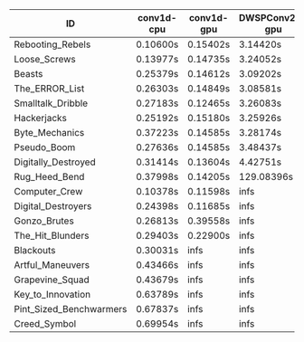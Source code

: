 |ID|conv1d-cpu|conv1d-gpu|DWSPConv2D-gpu|gemm-gpu|avg|
|-|-|-|-|-|-|
|Rebooting_Rebels|0.10600s|0.15402s|3.14420s|1.81303s|1.30431s|
|Loose_Screws|0.13977s|0.14735s|3.24052s|1.94991s|1.36939s|
|Beasts|0.25379s|0.14612s|3.09202s|2.01161s|1.37589s|
|The_ERROR_List|0.26303s|0.14849s|3.08581s|2.01306s|1.37760s|
|Smalltalk_Dribble|0.27183s|0.12465s|3.26083s|2.02605s|1.42084s|
|Hackerjacks|0.25192s|0.15180s|3.25926s|2.07776s|1.43519s|
|Byte_Mechanics|0.37223s|0.14585s|3.28174s|2.02886s|1.45717s|
|Pseudo_Boom|0.27636s|0.14585s|3.48437s|2.03740s|1.48599s|
|Digitally_Destroyed|0.31414s|0.13604s|4.42751s|2.65870s|1.88409s|
|Rug_Heed_Bend|0.37998s|0.14205s|129.08396s|4.51550s|33.53037s|
|Computer_Crew|0.10378s|0.11598s|infs|4.51123s|infs|
|Digital_Destroyers|0.24398s|0.11685s|infs|2.02478s|infs|
|Gonzo_Brutes|0.26813s|0.39558s|infs|4.50946s|infs|
|The_Hit_Blunders|0.29403s|0.22900s|infs|2.07219s|infs|
|Blackouts|0.30031s|infs|infs|1.89002s|infs|
|Artful_Maneuvers|0.43466s|infs|infs|4.59380s|infs|
|Grapevine_Squad|0.43679s|infs|infs|4.58109s|infs|
|Key_to_Innovation|0.63789s|infs|infs|4.59037s|infs|
|Pint_Sized_Benchwarmers|0.67837s|infs|infs|4.58277s|infs|
|Creed_Symbol|0.69954s|infs|infs|4.62347s|infs|
